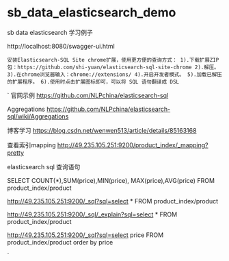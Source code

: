 # sb_data_elasticsearch_demo
sb data elasticsearch 学习例子




http://localhost:8080/swagger-ui.html



`
安装Elasticsearch-SQL Site chrome扩展，使用更方便的查询方式：
1).下载扩展ZIP包：https://github.com/shi-yuan/elasticsearch-sql-site-chrome
2).解压。
3).在chrome浏览器输入：chrome://extensions/
4).开启开发者模式。
5).加载已解压的扩展程序。
6).使用时点击扩展图标即可，可以将 SQL 语句翻译成 DSL
`

`
官网示例
https://github.com/NLPchina/elasticsearch-sql

Aggregations
https://github.com/NLPchina/elasticsearch-sql/wiki/Aggregations

博客学习
https://blog.csdn.net/wenwen513/article/details/85163168

查看索引mapping
http://49.235.105.251:9200/product_index/_mapping?pretty

elasticsearch sql 查询语句

 SELECT COUNT(*),SUM(price),MIN(price), MAX(price),AVG(price) FROM product_index/product

http://49.235.105.251:9200/_sql?sql=select * FROM product_index/product

http://49.235.105.251:9200/_sql/_explain?sql=select * FROM product_index/product

http://49.235.105.251:9200/_sql?sql=select price FROM product_index/product  order by price

`